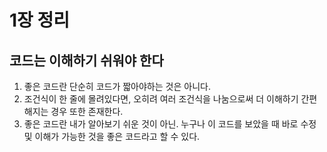 # 1장 정리

## 코드는 이해하기 쉬워야 한다

1. 좋은 코드란 단순히 코드가 짧아야하는 것은 아니다.
2. 조건식이 한 줄에 몰려있다면, 오히려 여러 조건식을 나눔으로써 더 이해하기 간편해지는 경우 또한 존재한다.
3. 좋은 코드란 내가 알아보기 쉬운 것이 아닌. 누구나 이 코드를 보았을 때 바로 수정 및 이해가 가능한 것을 좋은 코드라고 할 수 있다.